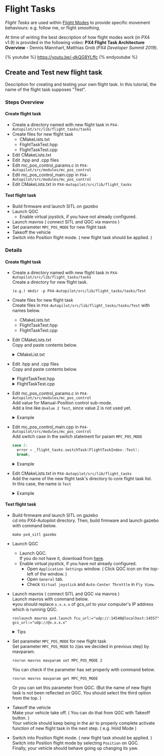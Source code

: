 # Flight Tasks

*Flight Tasks* are used within [Flight Modes](../concept/flight_modes.md) to provide specific movement behaviours: e.g. follow me, or flight smoothing.

At time of writing the best description of how flight modes work (in PX4 v1.9) is provided in the following video: **PX4 Flight Task Architecture Overview** - Dennis Mannhart, Matthias Grob (*PX4 Developer Summit 2019*).

{% youtube %}
https://youtu.be/-dkQG8YLffc
{% endyoutube %}

## Create and Test new flight task
Description for creating and testing your own flight task.
In this tutorial, the name of the flight task supposes "Test".

### Steps Overview 
#### Create flight task
- Create a directory named with new flight task in `PX4-Autopilot/src/lib/flight_tasks/tasks`
- Create files for new flight task
  - CMakeLists.txt
  - FlightTaskTest.hpp
  - FlightTaskTest.cpp
- Edit CMakeLists.txt
- Edit .hpp and .cpp files
- Edit mc_pos_control_params.c in `PX4-Autopilot/src/modules/mc_pos_control`
- Edit mc_pos_control_main.cpp in `PX4-Autopilot/src/modules/mc_pos_control`
- Edit CMakeLists.txt in `PX4-Autopilot/src/lib/flight_tasks`

#### Test flight task
- Build firmware and launch SITL on gazebo
- Launch QGC
  - Enable virtual joystick, if you have not already configured.
- Launch mavros ( connect SITL and QGC via mavros )
- Set parameter `MPC_POS_MODE` for new flight task
- Takeoff the vehicle
- Switch into Position flight mode. ( new flight task should be applied. )

### Details
#### Create flight task
- Create a directory named with new flight task in `PX4-Autopilot/src/lib/flight_tasks/tasks`  
Create a directory for new flight task.  
    ```:
    (e.g.) mkdir -p PX4-Autopilot/src/lib/flight_tasks/tasks/Test
    ```

- Create files for new flight task  
Create files in `PX4-Autopilot/src/lib/flight_tasks/tasks/Test` with names below.  
  - CMakeLists.txt
  - FlightTaskTest.hpp
  - FlightTaskTest.cpp

- Edit CMakeLists.txt  
  Copy and paste contents below.  
    <details>
        <summary>CMakeList.txt</summary>

        ############################################################################
        #
        #   Copyright (c) 2018 PX4 Development Team. All rights reserved.
        #
        # Redistribution and use in source and binary forms, with or without
        # modification, are permitted provided that the following conditions
        # are met:
        #
        # 1. Redistributions of source code must retain the above copyright
        #    notice, this list of conditions and the following disclaimer.
        # 2. Redistributions in binary form must reproduce the above copyright
        #    notice, this list of conditions and the following disclaimer in
        #    the documentation and/or other materials provided with the
        #    distribution.
        # 3. Neither the name PX4 nor the names of its contributors may be
        #    used to endorse or promote products derived from this software
        #    without specific prior written permission.
        #
        # THIS SOFTWARE IS PROVIDED BY THE COPYRIGHT HOLDERS AND CONTRIBUTORS
        # "AS IS" AND ANY EXPRESS OR IMPLIED WARRANTIES, INCLUDING, BUT NOT
        # LIMITED TO, THE IMPLIED WARRANTIES OF MERCHANTABILITY AND FITNESS
        # FOR A PARTICULAR PURPOSE ARE DISCLAIMED. IN NO EVENT SHALL THE
        # COPYRIGHT OWNER OR CONTRIBUTORS BE LIABLE FOR ANY DIRECT, INDIRECT,
        # INCIDENTAL, SPECIAL, EXEMPLARY, OR CONSEQUENTIAL DAMAGES (INCLUDING,
        # BUT NOT LIMITED TO, PROCUREMENT OF SUBSTITUTE GOODS OR SERVICES; LOSS
        # OF USE, DATA, OR PROFITS; OR BUSINESS INTERRUPTION) HOWEVER CAUSED
        # AND ON ANY THEORY OF LIABILITY, WHETHER IN CONTRACT, STRICT
        # LIABILITY, OR TORT (INCLUDING NEGLIGENCE OR OTHERWISE) ARISING IN
        # ANY WAY OUT OF THE USE OF THIS SOFTWARE, EVEN IF ADVISED OF THE
        # POSSIBILITY OF SUCH DAMAGE.
        #
        ############################################################################

        px4_add_library(FlightTaskTest
          FlightTaskTest.cpp
        )

        target_link_libraries(FlightTaskTest PUBLIC FlightTask)
        target_include_directories(FlightTaskTest PUBLIC ${CMAKE_CURRENT_SOURCE_DIR})

    </details>

- Edit .hpp and .cpp files  
  Copy and paste contents below.  
  <details>
      <summary>FlightTaskTest.hpp</summary>

      #pragma once

      #include "FlightTask.hpp"

      class FlightTaskTest : public FlightTask
      {
      public:
        FlightTaskTest() = default;
        virtual ~FlightTaskTest() = default;

        bool update();
        bool activate(vehicle_local_position_setpoint_s last_setpoint);


      private:
        float _origin_z = 0.0f;
      };

  </details>
  <details>
      <summary>FlightTaskTest.cpp</summary>

      #include "FlightTaskTest.hpp"


      bool FlightTaskTest::activate(vehicle_local_position_setpoint_s last_setpoint)
      {
        bool ret = FlightTask::activate(last_setpoint);

        _position_setpoint(0) = _position(0);
        _position_setpoint(1) = _position(1);

        _origin_z = _position(2);

        _yawspeed_setpoint = 45.0f * 3.142f / 180.f;
        _velocity_setpoint(2) = -1.0f; // NED frame

        PX4_INFO("FlightTaskTest activate was called! ret:%d", ret); // for check if engaged this mode.
        return ret;
      }

      bool FlightTaskTest::update()
      {
        float diff_z = _position(2) - _origin_z;

        if (diff_z <= -8.0f) {
          _velocity_setpoint(2) = 1.0f;
          _yawspeed_setpoint = 45.0f * 3.142f / 180.f * -1.0f;

        } else if (diff_z < 0.0f) {
          _velocity_setpoint(2) = -1.0f;
          _yawspeed_setpoint = 45.0f * 3.142f / 180.f;

        }

        return true;
      }

  </details>

- Edit mc_pos_control_params.c in `PX4-Autopilot/src/modules/mc_pos_control`  
  Add value for Manual-Position control sub-mode.  
  Add a line like `@value 2 Test`, since value 2 is not used yet.
  <details>
      <summary>Example</summary>
  
      /**
       * Manual-Position control sub-mode
       *
       * The supported sub-modes are:
       * 0 Simple position control where sticks map directly to velocity setpoints
       *   without smoothing. Useful for velocity control tuning.
       * 1 Smooth position control with maximum acceleration and jerk limits based on slew-rates.
       * 3 Smooth position control with maximum acceleration and jerk limits based on
       *   jerk optimized trajectory generator (different algorithm than 1).
       *
       * @value 0 Simple position control
       * @value 1 Smooth position control
       * @value 2 Test
       * @value 3 Smooth position control (Jerk optimized)
       * @group Multicopter Position Control
       */
       PARAM_DEFINE_INT32(MPC_POS_MODE, 3);
    
  </details>
  
- Edit mc_pos_control_main.cpp in `PX4-Autopilot/src/modules/mc_pos_control`  
  Add switch case in the switch statement for param `MPC_POS_MODE`  
  ```c++
  case 2:
    error = _flight_tasks.switchTask(FlightTaskIndex::Test);
    break;
  ```
  <details>
    <summary>Example</summary>
  
      // manual position control
      if (_vehicle_status.nav_state == vehicle_status_s::NAVIGATION_STATE_POSCTL || task_failure) {
        should_disable_task = false;
        FlightTaskError error = FlightTaskError::NoError;

        switch (_param_mpc_pos_mode.get()) {
        case 1:
          error =  _flight_tasks.switchTask(FlightTaskIndex::ManualPositionSmooth);
          break;

        case 2:
          error =  _flight_tasks.switchTask(FlightTaskIndex::Test);
          break;

        case 3:
          error =  _flight_tasks.switchTask(FlightTaskIndex::ManualPositionSmoothVel);
          break;

        default:
          error =  _flight_tasks.switchTask(FlightTaskIndex::ManualPosition);
          break;
        }

        if (error != FlightTaskError::NoError) {
          if (prev_failure_count == 0) {
            PX4_WARN("Position-Ctrl activation failed with error: %s", _flight_tasks.errorToString(error));
          }

          task_failure = true;
          _task_failure_count++;

        } else {
          check_failure(task_failure, vehicle_status_s::NAVIGATION_STATE_POSCTL);
          task_failure = false;
        }
      }
  </details>
  
- Edit CMakeLists.txt in `PX4-Autopilot/src/lib/flight_tasks`  
  Add the name of the new flight task's directory to core flight task list.  
  In this case, the name is `Test`  
  <details>
      <summary>Example</summary>
  
      # add core flight tasks to list
      list(APPEND flight_tasks_all
        ManualAltitude
        ManualAltitudeSmooth
        ManualAltitudeSmoothVel
        ManualPosition
        ManualPositionSmooth
        ManualPositionSmoothVel
        AutoLineSmoothVel
        AutoFollowMe
        Offboard
        Failsafe
        Descend
        Transition
        Test
        ${flight_tasks_to_add}
      )
  </details>

#### Test flight task  
- Build firmware and launch SITL on gazebo    
  cd into PX4-Autopilot directory. Then, build firmware and launch gazebo with command below.  
  ```
  make px4_sitl gazebo
  ```
  
- Launch QGC  
  - Launch QGC.  
    If you do not have it, download from [here](https://docs.qgroundcontrol.com/master/en/getting_started/download_and_install.html).  
  - Enable virtual joystick, if you have not already configured.  
    - Open `Application Settings` window. ( Click QGC icon on the top-left of the window. )  
    - Open `General` tab.  
    - Check `Virtual joystick` and `Auto-Center Throttle` in `Fly View`.  

- Launch mavros ( connect SITL and QGC via mavros )  
  Launch mavros with command below.  
  ※you should replace `x.x.x.x` of gcs_url to your computer's IP address which is running QGC.  
  ```
  roslaunch mavros px4.launch fcu_url:="udp://:14540@localhost:14557" gcs_url:="udp://@x.x.x.x"
  ```
  <details>
    <summary>Tips</summary>
  
    - Check connection to SITL  
      Type command below on a terminal.  
      ```
      rostopic echo /mavros/state
      ```
      If you can see outputs like below, SITL has connected to mavros properly.  
      ```
      ---
      header: 
        seq: 17206
        stamp: 
          secs: 1608138069
          nsecs: 991425650
        frame_id: ''
      connected: True
      armed: False
      guided: False
      manual_input: True
      mode: "MANUAL"
      system_status: 3
      ```
    - Make sure that QGC is connected to SITL  
      you can see vehicle's information on QGC, if SITL is connected properly.  

  </details>
  
- Set parameter `MPC_POS_MODE` for new flight task  
  Set parameter `MPC_POS_MODE` to `2`(as we decided in previous step) by mavparam.  
  ```
  rosrun mavros mavparam set MPC_POS_MODE 2
  ```
  You can check if the parameter has set properly with command below.  
  ```
  rosrun mavros mavparam get MPC_POS_MODE
  ```
  Or you can set this parameter from QGC. (But the name of new flight task is not been reflected on QGC. You should select the third option from the top. )  
  
- Takeoff the vehicle  
  Make your vehicle take off. ( You can do that from QGC with Takeoff button. )  
  Your vehicle should keep being in the air to properly complete activate function of new flight task in the next step. ( e.g. Hold Mode )  
  
- Switch into Position flight mode. ( new flight task should be applied. )  
  Switch into Position flight mode by selecting `Position` on QGC.    
  Finally, your vehicle should behave going up changing its yaw.  
